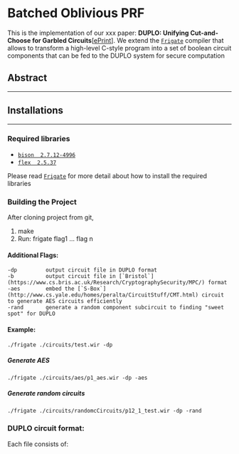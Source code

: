 # Batched Oblivious PRF
This is the implementation of our xxx paper: **DUPLO: Unifying Cut-and-Choose for Garbled Circuits**[[ePrint](https://eprint.iacr.org/2017/xxx)].  We extend the [`Frigate`](https://bitbucket.org/bmood/frigaterelease) compiler that allows to transform a high-level C-style program into a
set of boolean circuit components that can be fed to
the DUPLO system for secure computation

## Abstract
---


## Installations
---
### Required libraries
  * [`bison  2.7.12-4996`](http://launchpadlibrarian.net/140087283/libbison-dev_2.7.1.dfsg-1_amd64.deb)
  * [`flex  2.5.37`](http://launchpadlibrarian.net/140087282/bison_2.7.1.dfsg-1_amd64.deb)
  
Please read [`Frigate`](https://bitbucket.org/bmood/frigaterelease) for more detail about how to install the required libraries
### Building the Project
After cloning project from git,

1. make
2. Run:
	frigate <program> flag1 … flag n
	
#### Additional Flags:
	-dp			output circuit file in DUPLO format
	-b			output circuit file in [`Bristol`](https://www.cs.bris.ac.uk/Research/CryptographySecurity/MPC/) format
	-aes 		embed the [`S-Box`](http://www.cs.yale.edu/homes/peralta/CircuitStuff/CMT.html) circuit to generate AES circuits efficiently
	-rand		generate a random component subcircuit to finding "sweet spot" for DUPLO
#### Example:
	./frigate ./circuits/test.wir -dp
##### Generate AES 
	./frigate ./circuits/aes/p1_aes.wir -dp -aes

##### Generate random circuits
	./frigate ./circuits/randomcCircuits/p12_1_test.wir -dp -rand
	
### DUPLO circuit format: 
Each file consists of:
